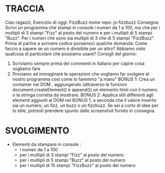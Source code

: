 # TRACCIA

Ciao ragazzi,
Esercizio di oggi: FizzBuzz
nome repo: js-fizzbuzz
Consegna:
Scrivi un programma che stampi in console i numeri da 1 a 100,
ma che per i multipli di 3 stampi "Fizz" al posto del numero e per i multipli di 5 stampi "Buzz".
Per i numeri che sono sia multipli di 3 che di 5 stampi "FizzBuzz".
Prima di partire a scrivere codice poniamoci qualche domanda:
Come faccio a sapere se un numero è divisibile per un altro?
Abbiamo visto qualcosa di particolare che possiamo usare?
Consigli del giorno:

1. Scriviamo sempre prima dei commenti in italiano per capire cosa vogliamo fare
2. Proviamo ad immaginare le operazioni che vogliamo far svolgere al nostro programma così come lo faremmo "a mano"
   BONUS 1:
   Crea un container nel DOM , aggiungendo (attraverso le funzioni document.createElement() e append()) un elemento html con il numero o la stringa corretta da mostrare.
   BONUS 2:
   Applica stili differenti agli elementi aggiunti al DOM nel BONUS 1, a seconda che il valore inserito sia un numero, un fizz, un buzz o un fizzbuzz.
   Se sei a corto di idee per lo stile, potresti prendere spunto dallo screenshot fornito in consegna.

# SVOLGIMENTO

- Elementi da stampare in console :
  - i numeri da 1 a 100
  - per i multipli di 3 stampi "Fizz" al posto del numero
  - per i multipli di 5 stampi "Buzz" al posto del numero
  - per i multipli di 15 stampi "FizzBuzz" al posto del numero
